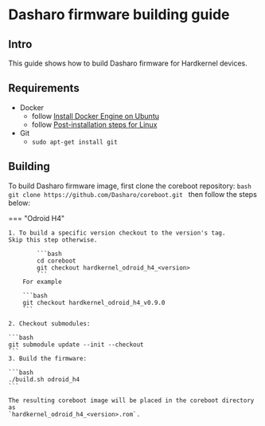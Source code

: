 # Dasharo firmware building guide

## Intro

This guide shows how to build Dasharo firmware for Hardkernel devices.

## Requirements

- Docker
    + follow [Install Docker Engine on Ubuntu](https://docs.docker.com/engine/install/ubuntu/)
    + follow [Post-installation steps for Linux](https://docs.docker.com/engine/install/linux-postinstall/)
- Git
    + `sudo apt-get install git`

## Building

To build Dasharo firmware image, first clone the coreboot repository:
    ```bash
    git clone https://github.com/Dasharo/coreboot.git
    ```
then follow the steps below:

=== "Odroid H4"

    1. To build a specific version checkout to the version's tag.
    Skip this step otherwise.

            ```bash
            cd coreboot
            git checkout hardkernel_odroid_h4_<version>
            ```
        For example

        ```bash
        git checkout hardkernel_odroid_h4_v0.9.0
        ```

    2. Checkout submodules:

    ```bash
    git submodule update --init --checkout
    ```
    3. Build the firmware:

    ```bash
    ./build.sh odroid_h4
    ```

    The resulting coreboot image will be placed in the coreboot directory as
    `hardkernel_odroid_h4_<version>.rom`.
